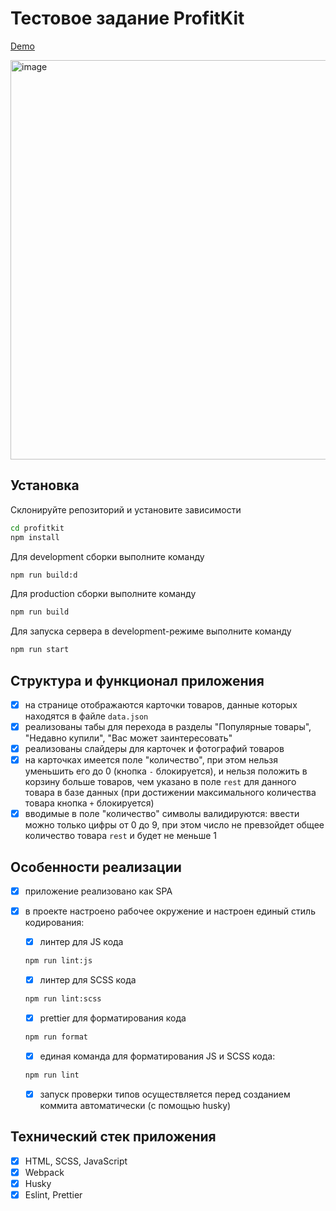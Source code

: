 # Тестовое задание ProfitKit

[Demo]()

<img width="639" alt="image" src="https://user-images.githubusercontent.com/88904845/218285184-ce3a7abe-5a62-444b-aa70-4a8c5ff800d6.png">
 
## Установка

Склонируйте репозиторий и установите зависимости

```sh
cd profitkit
npm install
```

Для development сборки выполните команду

```sh
npm run build:d
```

Для production сборки выполните команду

```sh
npm run build
```

Для запуска сервера в development-режиме выполните команду

```sh
npm run start
```

## Структура и функционал приложения

- [x] на странице отображаются карточки товаров, данные которых находятся в файле `data.json`
- [x] реализованы табы для перехода в разделы "Популярные товары", "Недавно купили", "Вас может заинтересовать"
- [x] реализованы слайдеры для карточек и фотографий товаров
- [x] на карточках имеется поле "количество", при этом нельзя уменьшить его до 0 (кнопка `-` блокируется), и нельзя положить в корзину больше товаров, чем указано в поле `rest` для данного товара в базе данных (при достижении максимального количества товара кнопка `+` блокируется)
- [x] вводимые в поле "количество" символы валидируются: ввести можно только цифры от 0 до 9, при этом число не превзойдет общее количество товара `rest` и будет не меньше 1

## Особенности реализации

- [x] приложение реализовано как SPA
- [x] в проекте настроено рабочее окружение и настроен единый стиль кодирования:

  - [x] линтер для JS кода

  ```sh
  npm run lint:js
  ```

  - [x] линтер для SCSS кода

  ```sh
  npm run lint:scss
  ```

  - [x] prettier для форматирования кода

  ```sh
  npm run format
  ```

  - [x] единая команда для форматирования JS и SCSS кода:

  ```sh
  npm run lint
  ```

  - [x] запуск проверки типов осуществляется перед созданием коммита автоматически (с помощью husky)

## Технический стек приложения

- [x] HTML, SCSS, JavaScript
- [x] Webpack
- [x] Husky
- [x] Eslint, Prettier
